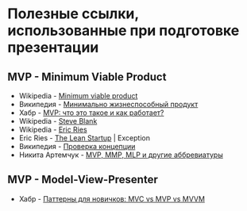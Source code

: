 # Полезные ссылки, использованные при подготовке презентации
## MVP - Minimum Viable Product

* Wikipedia - [Minimum viable product](https://en.wikipedia.org/wiki/Minimum_viable_product)
* Википедия - [Минимально жизнеспособный продукт](https://ru.wikipedia.org/wiki/%D0%9C%D0%B8%D0%BD%D0%B8%D0%BC%D0%B0%D0%BB%D1%8C%D0%BD%D0%BE_%D0%B6%D0%B8%D0%B7%D0%BD%D0%B5%D1%81%D0%BF%D0%BE%D1%81%D0%BE%D0%B1%D0%BD%D1%8B%D0%B9_%D0%BF%D1%80%D0%BE%D0%B4%D1%83%D0%BA%D1%82)
* Хабр - [MVP: что это такое и как работает?](https://habr.com/ru/company/productstar/blog/508892/)
* Wikipedia - [Steve Blank](https://en.wikipedia.org/wiki/Steve_Blank)
* Wikipedia - [Eric Ries](https://en.wikipedia.org/wiki/Eric_Ries)
* Eric Ries - [The Lean Startup](https://knowledge.wharton.upenn.edu/article/eric-ries-on-the-lean-startup/) | Exception
* Википедия - [Проверка концепции](https://ru.wikipedia.org/wiki/%D0%9F%D1%80%D0%BE%D0%B2%D0%B5%D1%80%D0%BA%D0%B0_%D0%BA%D0%BE%D0%BD%D1%86%D0%B5%D0%BF%D1%86%D0%B8%D0%B8)
* Никита Артемчук - [MVP, MMP, MLP и другие аббревиатуры](https://blog.ithillel.ua/articles/mvp-mmp-mlp-i-drugie-abbreviatury-kotorye-pomogayut-vyzhit-v-produktovoy-it)

## MVP - Model-View-Presenter
* Хабр - [Паттерны для новичков: MVC vs MVP vs MVVM](https://habr.com/ru/post/215605/)
